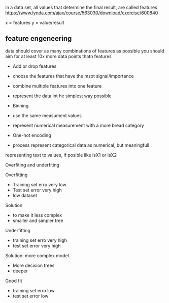 
in a data set, all values that determine the final result, are called features
https://www.lynda.com/ajax/course/563030/download/exercise/600840

x = features
y = value/result

## feature engeneering
data should cover as many combinations of features as possible
you should aim for at least 10x more data points thatn features

* Add or drop features
 * choose the features that have the msot signal/importance

* combine multiple features into one feature
 * represent the data int he simplest way possible

* Binning
 * use the same measument values
 * represent numerical measurement with a more bread category

* One-hot encoding
 * process represent categorical data as numerical, but meaningfull

representing text to values, if posible like isX1 or isX2

Overfiting and underfiting

Overfitting
* Training set erro very low
* Test set error very high
* low dataset

Solution
* to make it less complex
 * smaller and simpler tree

Underfitting
* training set erro very high
* test set error very high

Solution: more complex model 
* More decision trees
* deeper 

Good fit
* training set erro low
* test set error low

